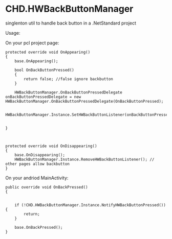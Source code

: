 # CHD.HWBackButtonManager
singlenton util to handle back button in a .NetStandard project




Usage:

On your pcl project page:

    protected override void OnAppearing()
    {
        base.OnAppearing();

        bool OnBackButtonPressed()
        {
            return false; //false ignore backbutton
        }

        HWBackButtonManager.OnBackButtonPressedDelegate onBackButtonPressedDelegate = new HWBackButtonManager.OnBackButtonPressedDelegate(OnBackButtonPressed);

        HWBackButtonManager.Instance.SetHWBackButtonListener(onBackButtonPressedDelegate);
     

    }



    protected override void OnDisappearing()
    {
        base.OnDisappearing();
        HWBackButtonManager.Instance.RemoveHWBackButtonListener(); // other pages allow backbutton
    }
On your andriod MainActivity:

    public override void OnBackPressed()
    {


        if (!CHD.HWBackButtonManager.Instance.NotifyHWBackButtonPressed()){
            return;
        }

        base.OnBackPressed();
    }

